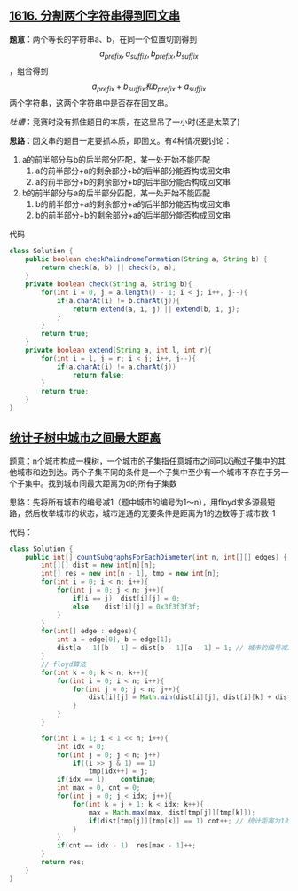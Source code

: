 ## [1616. 分割两个字符串得到回文串](https://leetcode-cn.com/problems/split-two-strings-to-make-palindrome/)

**题意**：两个等长的字符串a、b，在同一个位置切割得到$$a_{prefix}, a_{suffix}, b_{prefix}, b_{suffix}$$，组合得到$$a_{prefix} + b_{suffix}和b_{prefix} + a_{suffix}$$两个字符串，这两个字符串中是否存在回文串。

*吐槽*：竞赛时没有抓住题目的本质，在这里吊了一小时(还是太菜了)

**思路**：回文串的题目一定要抓本质，即回文。有4种情况要讨论：

1. a的前半部分与b的后半部分匹配，某一处开始不能匹配
   1. a的前半部分+a的剩余部分+b的后半部分能否构成回文串
   2. a的前半部分+b的剩余部分+b的后半部分能否构成回文串
2. b的前半部分与a的后半部分匹配，某一处开始不能匹配
   1. b的前半部分+a的剩余部分+a的后半部分能否构成回文串
   2. b的前半部分+b的剩余部分+a的后半部分能否构成回文串

代码

```java
class Solution {
    public boolean checkPalindromeFormation(String a, String b) {
        return check(a, b) || check(b, a);
    }
    private boolean check(String a, String b){
        for(int i = 0, j = a.length() - 1; i < j; i++, j--){
            if(a.charAt(i) != b.charAt(j)){
                return extend(a, i, j) || extend(b, i, j);
            }
        }
        return true;
    }
    private boolean extend(String a, int l, int r){
        for(int i = l, j = r; i < j; i++, j--){
            if(a.charAt(i) != a.charAt(j))
                return false;
        }
        return true;
    }
}
```



## [统计子树中城市之间最大距离](https://leetcode-cn.com/problems/count-subtrees-with-max-distance-between-cities/)

题意：n个城市构成一棵树，一个城市的子集指任意城市之间可以通过子集中的其他城市和边到达。两个子集不同的条件是一个子集中至少有一个城市不存在于另一个子集中。找到城市间最大距离为d的所有子集数

思路：先将所有城市的编号减1（题中城市的编号为1～n），用floyd求多源最短路，然后枚举城市的状态，城市连通的充要条件是距离为1的边数等于城市数-1

代码：

```java
class Solution {
    public int[] countSubgraphsForEachDiameter(int n, int[][] edges) {
        int[][] dist = new int[n][n];
        int[] res = new int[n - 1], tmp = new int[n];
        for(int i = 0; i < n; i++){
            for(int j = 0; j < n; j++){
                if(i == j)  dist[i][j] = 0;
                else    dist[i][j] = 0x3f3f3f3f;
            }
        }
        for(int[] edge : edges){
            int a = edge[0], b = edge[1];
            dist[a - 1][b - 1] = dist[b - 1][a - 1] = 1; // 城市的编号减1
        }
		// floyd算法
        for(int k = 0; k < n; k++){
            for(int i = 0; i < n; i++){
                for(int j = 0; j < n; j++){
                    dist[i][j] = Math.min(dist[i][j], dist[i][k] + dist[k][j]);
                }
            }
        }

        for(int i = 1; i < 1 << n; i++){
            int idx = 0;
            for(int j = 0; j < n; j++)
                if((i >> j & 1) == 1)
                    tmp[idx++] = j;
            if(idx == 1)    continue;
            int max = 0, cnt = 0;
            for(int j = 0; j < idx; j++){
                for(int k = j + 1; k < idx; k++){
                    max = Math.max(max, dist[tmp[j]][tmp[k]]);
                    if(dist[tmp[j]][tmp[k]] == 1) cnt++; // 统计距离为1的边数
                }
            }
            if(cnt == idx - 1)  res[max - 1]++;
        }
        return res;
    }
}
```

